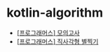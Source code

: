 # kotlin-algorithm

- [\[프로그래머스\] 모의고사](https://github.com/ksy90101/kotlin-algorithm/tree/master/src/main/kotlin/mock_exam)
- [\[프로그래머스\] 직사각형 별찍기](https://github.com/ksy90101/kotlin-algorithm/tree/master/src/main/kotlin/rectangular_star)
